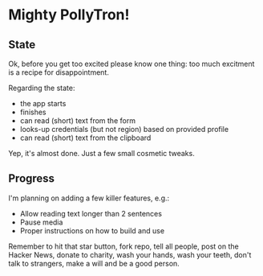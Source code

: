 # Mighty PollyTron!

## State
Ok, before you get too excited please know one thing: too much excitment is a recipe for disappointment.

Regarding the state:
* the app starts
* finishes
* can read (short) text from the form
* looks-up credentials (but not region) based on provided profile
* can read (short) text from the clipboard

Yep, it's almost done. Just a few small cosmetic tweaks.

## Progress

I'm planning on adding a few killer features, e.g.:
* Allow reading text longer than 2 sentences
* Pause media
* Proper instructions on how to build and use

Remember to hit that star button, fork repo, tell all people, post on the Hacker News, donate to charity, wash your hands, wash your teeth, don't talk to strangers, make a will and be a good person.
